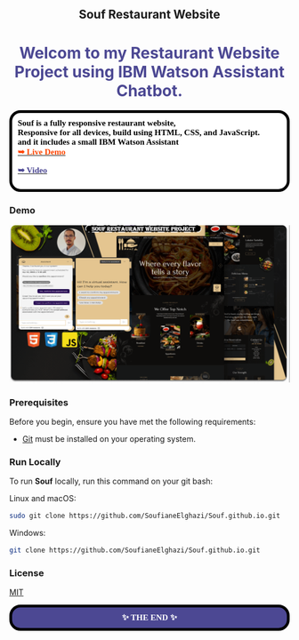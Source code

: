<div align="center">
  
  <h2 align="center">Souf Restaurant Website</h2>


  
</div>

<h1 style='color:#4c4893' align='center'>
    Welcom to my Restaurant Website Project using IBM Watson Assistant Chatbot.
</h1>


<div style="background-color:white; color:black; font-size:15px; font-family:Comic Sans MS; padding:10px; border: 5px solid black;font-weight:bold;border-radius: 20px;">
    Souf is a fully responsive restaurant website, <br />Responsive for all devices, build using HTML, CSS, and JavaScript.<br>
    and it includes a small IBM Watson Assistant
    <br>
  <a href="https://github.com/SoufianeElghazi/Souf.github.io"><strong style="color:orangered">➥ Live Demo</strong></a>

  <a href="https://www.youtube.com/watch?v=z6Zwg9YcZnI"><strong style="color:#4c4893">➥ Video </strong></a>
</div>

### Demo

![Souf Desktop Demo](./assets/images/demo.png "Desktop Demo")

### Prerequisites

Before you begin, ensure you have met the following requirements:

* [Git](https://git-scm.com/downloads "Download Git") must be installed on your operating system.

### Run Locally

To run **Souf** locally, run this command on your git bash:

Linux and macOS:

```bash
sudo git clone https://github.com/SoufianeElghazi/Souf.github.io.git
```

Windows:

```bash
git clone https://github.com/SoufianeElghazi/Souf.github.io.git
```



### License

[MIT](https://choosealicense.com/licenses/mit/)

<div style="background-color:#4c4893; color:white; font-size:15px; font-family:Comic Sans MS; padding:10px; border: 5px solid black;font-weight:bold;border-radius: 20px;text-align:center"> ✨ THE END ✨</div><br>